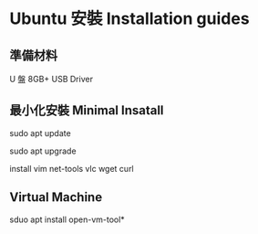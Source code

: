 # Ubuntu 安裝 Installation guides

## 準備材料

U 盤 8GB+ USB Driver





## 最小化安裝 Minimal Insatall



sudo apt update

sudo apt upgrade

install vim net-tools vlc wget curl







## Virtual Machine

sduo apt install open-vm-tool*

